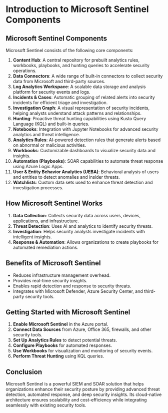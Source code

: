 # Introduction to Microsoft Sentinel Components

## Microsoft Sentinel Components
Microsoft Sentinel consists of the following core components:

1. **Content Hub**: A central repository for prebuilt analytics rules, workbooks, playbooks, and hunting queries to accelerate security operations.
2. **Data Connectors**: A wide range of built-in connectors to collect security data from Microsoft and third-party sources.
3. **Log Analytics Workspace**: A scalable data storage and analysis platform for security events and logs.
4. **Incidents & Cases**: Automatic grouping of related alerts into security incidents for efficient triage and investigation.
5. **Investigation Graph**: A visual representation of security incidents, helping analysts understand attack patterns and relationships.
6. **Hunting**: Proactive threat hunting capabilities using Kusto Query Language (KQL) and built-in queries.
7. **Notebooks**: Integration with Jupyter Notebooks for advanced security analytics and threat intelligence.
8. **Analytics Rules**: AI-powered detection rules that generate alerts based on abnormal or malicious activities.
9. **Workbooks**: Customizable dashboards to visualize security data and insights.
10. **Automation (Playbooks)**: SOAR capabilities to automate threat response using Azure Logic Apps.
11. **User & Entity Behavior Analytics (UEBA)**: Behavioral analysis of users and entities to detect anomalies and insider threats.
12. **Watchlists**: Custom data sets used to enhance threat detection and investigation processes.

## How Microsoft Sentinel Works
1. **Data Collection**: Collects security data across users, devices, applications, and infrastructure.
2. **Threat Detection**: Uses AI and analytics to identify security threats.
3. **Investigation**: Helps security analysts investigate incidents with intelligent insights.
4. **Response & Automation**: Allows organizations to create playbooks for automated remediation actions.

## Benefits of Microsoft Sentinel
- Reduces infrastructure management overhead.
- Provides real-time security insights.
- Enables rapid detection and response to security threats.
- Integrates with Microsoft Defender, Azure Security Center, and third-party security tools.

## Getting Started with Microsoft Sentinel
1. **Enable Microsoft Sentinel** in the Azure portal.
2. **Connect Data Sources** from Azure, Office 365, firewalls, and other security tools.
3. **Set Up Analytics Rules** to detect potential threats.
4. **Configure Playbooks** for automated responses.
5. **Use Workbooks** for visualization and monitoring of security events.
6. **Perform Threat Hunting** using KQL queries.

## Conclusion
Microsoft Sentinel is a powerful SIEM and SOAR solution that helps organizations enhance their security posture by providing advanced threat detection, automated response, and deep security insights. Its cloud-native architecture ensures scalability and cost-efficiency while integrating seamlessly with existing security tools.
